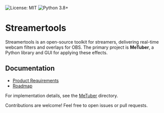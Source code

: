 ![License: MIT](https://img.shields.io/badge/License-MIT-yellow.svg) ![Python 3.8+](https://img.shields.io/badge/Python-3.8%2B-blue)

# Streamertools

Streamertools is an open-source toolkit for streamers, delivering real-time webcam filters and overlays for OBS. The primary project is **MeTuber**, a Python library and GUI for applying these effects.

## Documentation
- [Product Requirements](docs/PRD.md)
- [Roadmap](docs/ROADMAP.md)

For implementation details, see the [MeTuber](MeTuber/README.md) directory.

Contributions are welcome! Feel free to open issues or pull requests.
